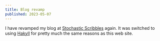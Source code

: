 ```yaml
---
title: Blog revamp
published: 2023-05-07
---
```


I have revamped my blog at [Stochastic Scribbles] again.
It was switched to using [Hakyll] for pretty much the same reasons as this web site.

[Stochastic Scribbles]: https://blog.chungyc.org/
[Hakyll]: https://jaspervdj.be/hakyll/
